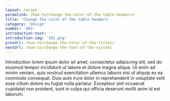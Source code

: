 ```yaml
---
layout: recipe
permalink: /how-to/change-the-color-of-the-table-headers/
title: 'Change the color of the table headers'
category: 'Design'
number: '403'
introduction-text: ''
introduction-img: '101.png'
prevUrl: /how-to/change-the-color-of-the-titles/
nextUrl: /how-to/change-the-font-of-the-system/
---
```


Introduction lorem ipsum dolor sit amet, consectetur adipiscing elit, sed do eiusmod tempor incididunt ut labore et dolore magna aliqua. Ut enim ad minim veniam, quis nostrud exercitation ullamco laboris nisi ut aliquip ex ea commodo consequat. Duis aute irure dolor in reprehenderit in voluptate velit esse cillum dolore eu fugiat nulla pariatur. Excepteur sint occaecat cupidatat non proident, sunt in culpa qui officia deserunt mollit anim id est laborum.

